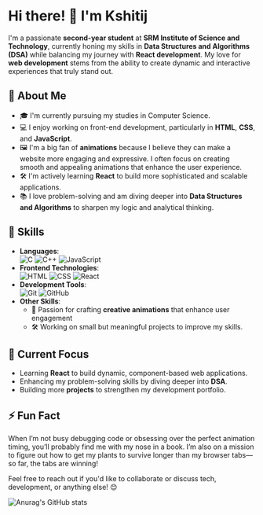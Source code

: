 # Hi there! 👋 I'm Kshitij

I'm a passionate **second-year student** at **SRM Institute of Science and Technology**, currently honing my skills in **Data Structures and Algorithms (DSA)** while balancing my journey with **React development**. My love for **web development** stems from the ability to create dynamic and interactive experiences that truly stand out.

## 🌟 About Me

- 🎓 I'm currently pursuing my studies in Computer Science.
- 💻 I enjoy working on front-end development, particularly in **HTML**, **CSS**, and **JavaScript**.
- 🖼️ I'm a big fan of **animations** because I believe they can make a website more engaging and expressive. I often focus on creating smooth and appealing animations that enhance the user experience.
- 🛠️ I'm actively learning **React** to build more sophisticated and scalable applications.
- 📚 I love problem-solving and am diving deeper into **Data Structures and Algorithms** to sharpen my logic and analytical thinking.

## 🔨 Skills

- **Languages**:  
  ![C](https://img.shields.io/badge/-C-blue) ![C++](https://img.shields.io/badge/-C%2B%2B-green) ![JavaScript](https://img.shields.io/badge/-JavaScript-yellow)  
- **Frontend Technologies**:  
  ![HTML](https://img.shields.io/badge/-HTML-E34F26) ![CSS](https://img.shields.io/badge/-CSS-1572B6) ![React](https://img.shields.io/badge/-React-61DAFB)
- **Development Tools**:  
  ![Git](https://img.shields.io/badge/-Git-F05032) ![GitHub](https://img.shields.io/badge/-GitHub-181717)  
- **Other Skills**:  
  - 🎨 Passion for crafting **creative animations** that enhance user engagement  
  - 🛠️ Working on small but meaningful projects to improve my skills.


## 🌱 Current Focus

- Learning **React** to build dynamic, component-based web applications.
- Enhancing my problem-solving skills by diving deeper into **DSA**.
- Building more **projects** to strengthen my development portfolio.

## ⚡ Fun Fact

When I’m not busy debugging code or obsessing over the perfect animation timing, you’ll probably find me with my nose in a book. I’m also on a mission to figure out how to get my plants to survive longer than my browser tabs—so far, the tabs are winning!

Feel free to reach out if you'd like to collaborate or discuss tech, development, or anything else! 😊

![Anurag's GitHub stats](https://github-readme-stats.vercel.app/api?username=KT2006&show_icons=true&theme=gruvbox)

